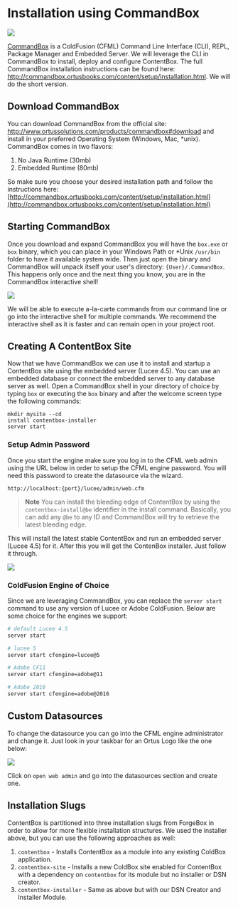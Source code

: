 # Installation using CommandBox

![](../images/CommandBoxLogo.png)

[CommandBox](http://www.ortussolutions.com/products/commandbox) is a ColdFusion (CFML) Command Line Interface (CLI), REPL, Package Manager and Embedded Server.  We will leverage the CLI in CommandBox to install, deploy and configure ContentBox.  The full CommandBox installation instructions can be found here: http://commandbox.ortusbooks.com/content/setup/installation.html.  We will do the short version.


## Download CommandBox
You can download CommandBox from the official site: http://www.ortussolutions.com/products/commandbox#download and install in your preferred Operating System (Windows, Mac, *unix).  CommandBox comes in two flavors:

1. No Java Runtime (30mb)
2. Embedded Runtime (80mb)

So make sure you choose your desired installation path and follow the instructions here: [http://commandbox.ortusbooks.com/content/setup/installation.html](http://commandbox.ortusbooks.com/content/setup/installation.html)


## Starting CommandBox
Once you download and expand CommandBox you will have the `box.exe` or `box` binary, which you can place in your Windows Path or *Unix `/usr/bin` folder to have it available system wide.  Then just open the binary and CommandBox will unpack itself your user's directory: `{User}/.CommandBox`.  This happens only once and the next thing you know, you are in the CommandBox interactive shell!

![](../images/commandbox-terminal.png)

We will be able to execute a-la-carte commands from our command line or go into the interactive shell for multiple commands.  We recommend the interactive shell as it is faster and can remain open in your project root.

## Creating A ContentBox Site

Now that we have CommandBox we can use it to install and startup a ContentBox site using the embedded server (Lucee 4.5).  You can use an embedded database or connect the embedded server to any database server as well.  Open a CommandBox shell in your directory of choice by typing `box` or executing the `box` binary and after the welcome screen type the following commands:

```
mkdir mysite --cd
install contentbox-installer
server start
```

### Setup Admin Password
Once you start the engine make sure you log in to the CFML web admin using the URL below in order to setup the CFML engine password. You will need this password to create the datasource via the wizard.

```
http://localhost:{port}/lucee/admin/web.cfm
```

> **Note** You can install the bleeding edge of ContentBox by using the `contentbox-install@be` identifier in the install command.  Basically, you can add any `@be` to any ID and CommandBox will try to retrieve the latest bleeding edge.

This will install the latest stable ContentBox and run an embedded server (Lucee 4.5) for it.  After this you will get the ContenBox installer.  Just follow it through.

![](../images/datasource_wizard.png)

### ColdFusion Engine of Choice

Since we are leveraging CommandBox, you can replace the `server start` command to use any version of Lucee or Adobe ColdFusion.  Below are some choice for the engines we support:

```bash
# default Lucee 4.5
server start

# lucee 5
server start cfengine=lucee@5

# Adobe CF11
server start cfengine=adobe@11

# Adobe 2016
server start cfengine=adobe@2016
```


## Custom Datasources

To change the datasource you can go into the CFML engine administrator and change it.  Just look in your taskbar for an Ortus Logo like the one below:

![](../images/commandbox_tray.png)

Click on `open web admin` and go into the datasources section and create one.

## Installation Slugs
ContentBox is partitioned into three installation slugs from ForgeBox in order to allow for more flexible installation structures.  We used the installer above, but you can use the following approaches as well:

1. `contentbox` - Installs ContentBox as a module into any existing ColdBox application.
1. `contentbox-site` - Installs a new ColdBox site enabled for ContentBox with a dependency on `contentbox` for its module but no installer or DSN creator.
1. `contentbox-installer` - Same as above but with our DSN Creator and Installer Module.

